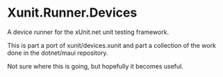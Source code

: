 # Xunit.Runner.Devices

A device runner for the xUnit.net unit testing framework.

This is part a port of xunit/devices.xunit and part a collection of the work done in the dotnet/maui repository.

Not sure where this is going, but hopefully it becomes useful.
